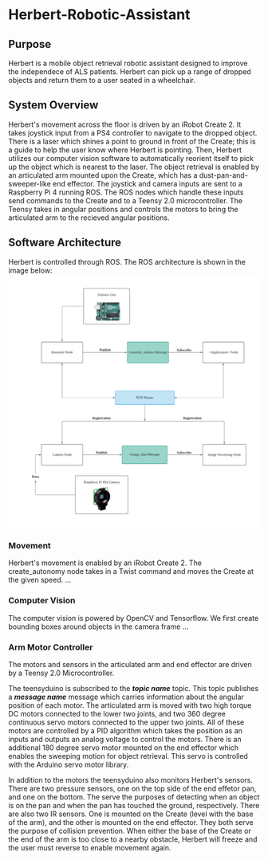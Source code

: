 # Herbert-Robotic-Assistant

## Purpose
Herbert is a mobile object retrieval robotic assistant designed to improve the independece of ALS patients. Herbert can pick up a range of dropped objects and return them to a user seated in a wheelchair.

## System Overview
Herbert's movement across the floor is driven by an iRobot Create 2. It takes joystick input from a PS4 controller to navigate to the dropped object. There is a laser which shines a point to ground in front of the Create; this is a guide to help the user know where Herbert is pointing. Then, Herbert utilizes our computer vision software to automatically reorient itself to pick up the object which is nearest to the laser. The object retrieval is enabled by an articulated arm mounted upon the Create, which has a dust-pan-and-sweeper-like end effector. The joystick and camera inputs are sent to a Raspberry Pi 4 running ROS. The ROS nodes which handle these inputs send commands to the Create and to a Teensy 2.0 microcontroller. The Teensy takes in angular positions and controls the motors to bring the articulated arm to the recieved angular positions.

## Software Architecture
Herbert is controlled through ROS. The ROS architecture is shown in the image below:
![ROS_Architecture](/images/ROS_Architecture.png)

### Movement
Herbert's movement is enabled by an iRobot Create 2. The create_autonomy node takes in a Twist command and moves the Create at the given speed.
...

### Computer Vision
The computer vision is powered by OpenCV and Tensorflow. We first create bounding boxes around objects in the camera frame 
...

### Arm Motor Controller
The motors and sensors in the articulated arm and end effector are driven by a Teensy 2.0 Microcontroller.

The teensyduino is subscribed to the ***topic name*** topic. This topic publishes a ***message name*** message which carries information about the angular position of each motor. The articulated arm is moved with two high torque DC motors connected to the lower two joints, and two 360 degree continuous servo motors connected to the upper two joints. All of these motors are controlled by a PID algorithm which takes the position as an inputs and outputs an analog voltage to control the motors. There is an additional 180 degree servo motor mounted on the end effector which enables the sweeping motion for object retrieval. This servo is controlled with the Arduino servo motor library. 

In addition to the motors the teensyduino also monitors Herbert's sensors. There are two pressure sensors, one on the top side of the end effetor pan, and one on the bottom. The serve the purposes of detecting when an object is on the pan and when the pan has touched the ground, respectively. There are also two IR sensors. One is mounted on the Create (level with the base of the arm), and the other is mounted on the end effector. They both serve the purpose of collision prevention. When either the base of the Create or the end of the arm is too close to a nearby obstacle, Herbert will freeze and the user must reverse to enable movement again. 
